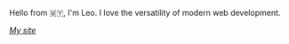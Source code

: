 
Hello from 🇲🇾, I'm Leo. I love the versatility of modern web development.

[*My site*](https://leovoon.github.io)
